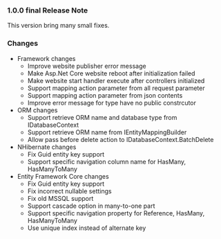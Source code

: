 ﻿### 1.0.0 final Release Note

This version bring many small fixes.

### Changes

- Framework changes
	- Improve website publisher error message
	- Make Asp.Net Core website reboot after initialization failed
	- Make website start handler execute after controllers initialized
	- Support mapping action parameter from all request parameter
	- Support mapping action parameter from json contents
	- Improve error message for type have no public constrcutor
- ORM changes
	- Support retrieve ORM name and database type from IDatabaseContext
	- Support retrieve ORM name from IEntityMappingBuilder
	- Allow pass before delete action to IDatabaseContext.BatchDelete
- NHibernate changes
	- Fix Guid entity key support
	- Support specific navigation column name for HasMany, HasManyToMany
- Entity Framework Core changes
	- Fix Guid entity key support
	- Fix incorrect nullable settings
	- Fix old MSSQL support
	- Support cascade option in many-to-one part
	- Support specific navigation property for Reference, HasMany, HasManyToMany
	- Use unique index instead of alternate key
